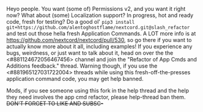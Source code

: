 Heyo people. You want (some of) Permissions v2, and you want it right now? What about (some) Localization support?
In progress, hot and ready code, fresh for testing? Do a good ol' `pip3 install git+https://github.com/alentoghostflame/nextcord.git@slash_refactor` and test out those hella fresh Application Commands. A LOT more info is at <https://github.com/nextcord/nextcord/pull/530>, so go there if you want to actually know more about it all, including examples!
If you experience any bugs, weirdness, or just want to talk about it, head on over the the <#881124672056467456> channel
and join the "Refactor of App Cmds and Additions feedback." thread. Warning though, if you use the <#881965127031722004> threads while using this fresh-off-the-presses application command code, you may get help banned.

Mods, if you see someone using this fork in the help thread and the help they need involves the app cmd refactor, please help-thread ban them.
~~DON'T FORGET TO LIKE AND SUBSC-~~

